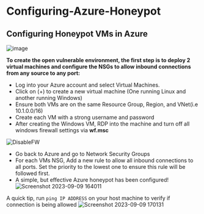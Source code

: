 # Configuring-Azure-Honeypot
<h2>Configuring Honeypot VMs in Azure</h2>

![image](https://github.com/Lachiecodes/Azure-Honeypot/assets/138475757/6e5d77fc-47ce-4617-a90c-a40cc59a19a4)


<b>To create the open vulnerable environment, the first step is to deploy 2 virtual machines and configure the NSGs to allow inbound connections from any source to any port:</b>
- Log into your Azure account and select Virtual Machines.
- Click on (+) to create a new virtual machine (One running Linux and another running Windows)
- Ensure both VMs are on the same Resource Group, Region, and VNet(i.e 10.1.0.0/16)
- Create each VM with a strong username and password
- After creating the Windows VM, RDP into the machine and turn off all windows firewall settings via **wf.msc**

![DisableFW](https://i.imgur.com/g5PAPsr.png)
  
- Go back to Azure and go to Network Security Groups
- For each VMs NSG, Add a new rule to allow all inbound connections to all ports. Set the priority to the lowest one to ensure this rule will be followed first.
- A simple, but effective Azure honeypot has been configured!
![Screenshot 2023-09-09 164011](https://github.com/Lachiecodes/Azure-Honeypot-Configuration/assets/138475757/c101e5af-6a2f-4515-a4bb-b9c8d683a0ae)


A quick tip, run ```ping IP ADDRESS```  on your host machine to verify if connection is being allowed
![Screenshot 2023-09-09 170131](https://github.com/Lachiecodes/Azure-Honeypot-Configuration/assets/138475757/ffa7c1ff-d97e-45ae-a2c2-bea65afffe79)
